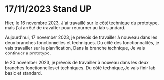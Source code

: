 # 17/11/2023 Stand UP

Hier, le 16 novembre 2023, J'ai travaillé sur le côté technique du prototype, mais j'ai arrêté de travailler pour retourner au lab standard.

Aujourd'hui, 17 november 2023, je prévois de travailler à nouveau dans les deux branches fonctionnelles et techniques. Du côté des fonctionnalités, je vais travailler sur la planification, Dans la branche technique, Je vais continuer a prototype.

le 20 november 2023, je prévois de travailler à nouveau dans les deux branches fonctionnelles et techniques. Du côté technique,Je vais finir lab basic et standard.
